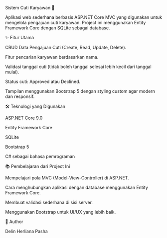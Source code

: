 Sistem Cuti Karyawan 📝

Aplikasi web sederhana berbasis ASP.NET Core MVC yang digunakan untuk mengelola pengajuan cuti karyawan.
Project ini menggunakan Entity Framework Core dengan SQLite sebagai database.

✨ Fitur Utama

CRUD Data Pengajuan Cuti (Create, Read, Update, Delete).

Fitur pencarian karyawan berdasarkan nama.

Validasi tanggal cuti (tidak boleh tanggal selesai lebih kecil dari tanggal mulai).

Status cuti: Approved atau Declined.

Tampilan menggunakan Bootstrap 5 dengan styling custom agar modern dan responsif.

🛠️ Teknologi yang Digunakan

ASP.NET Core 9.0

Entity Framework Core

SQLite

Bootstrap 5

C# sebagai bahasa pemrograman

📚 Pembelajaran dari Project Ini

Mempelajari pola MVC (Model-View-Controller) di ASP.NET.

Cara menghubungkan aplikasi dengan database menggunakan Entity Framework Core.

Membuat validasi sederhana di sisi server.

Menggunakan Bootstrap untuk UI/UX yang lebih baik.

👤 Author

Delin Herliana Pasha

